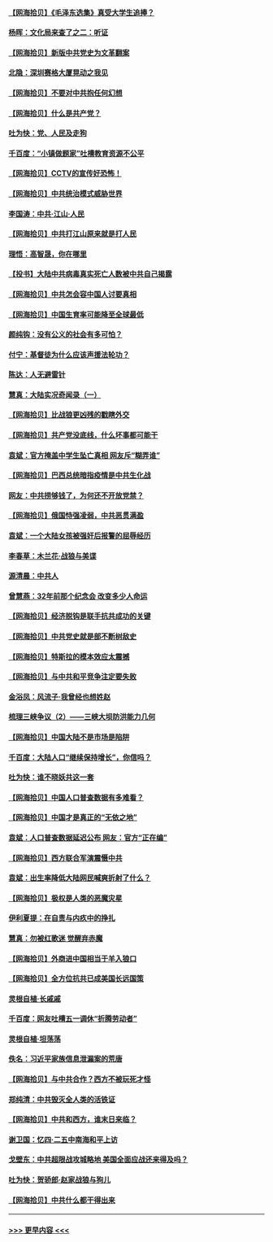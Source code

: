 #### [【网海拾贝】《毛泽东选集》真受大学生追捧？](../pages/nsc993/n12968779.md?t=05231501) 
#### [杨晖：文化局来查了之二：听证](../pages/nsc993/n12966528.md?t=05231501) 
#### [【网海拾贝】新版中共党史为文革翻案](../pages/nsc993/n12967526.md?t=05231501) 
#### [北隐：深圳赛格大厦晃动之我见](../pages/nsc993/n12967393.md?t=05231501) 
#### [【网海拾贝】不要对中共抱任何幻想](../pages/nsc993/n12965222.md?t=05231501) 
#### [【网海拾贝】什么是共产党？](../pages/nsc993/n12962781.md?t=05231501) 
#### [吐为快：党、人民及走狗](../pages/nsc993/n12962747.md?t=05231501) 
#### [千百度：“小镇做题家”吐槽教育资源不公平](../pages/nsc993/n12962705.md?t=05231501) 
#### [【网海拾贝】CCTV的宣传好恐怖！](../pages/nsc993/n12959984.md?t=05231501) 
#### [【网海拾贝】中共统治模式威胁世界](../pages/nsc993/n12957622.md?t=05231501) 
#### [李国涛：中共‧江山‧人民](../pages/nsc993/n12957502.md?t=05231501) 
#### [【网海拾贝】中共打江山原来就是打人民](../pages/nsc993/n12954345.md?t=05231501) 
#### [理悟：高智晟，你在哪里](../pages/nsc993/n12953115.md?t=05231501) 
#### [【投书】大陆中共病毒真实死亡人数被中共自己揭露](../pages/nsc993/n12953050.md?t=05231501) 
#### [【网海拾贝】中共怎会容中国人讨要真相](../pages/nsc993/n12952161.md?t=05231501) 
#### [【网海拾贝】中国生育率可能降至全球最低](../pages/nsc993/n12948793.md?t=05231501) 
#### [颜纯钩：没有公义的社会有多可怕？](../pages/nsc993/n12947626.md?t=05231501) 
#### [付宁：基督徒为什么应该声援法轮功？](../pages/nsc993/n12947233.md?t=05231501) 
#### [陈达：人无避雷针](../pages/nsc993/n12947098.md?t=05231501) 
#### [慧真：大陆实况奇闻录（一）](../pages/nsc993/n12945811.md?t=05231501) 
#### [【网海拾贝】比战狼更凶残的戳瞎外交](../pages/nsc993/n12945717.md?t=05231501) 
#### [【网海拾贝】共产党没底线，什么坏事都可能干](../pages/nsc993/n12942090.md?t=05231501) 
#### [袁斌：官方掩盖中学生坠亡真相 网友斥“糊弄谁”](../pages/nsc993/n12942029.md?t=05231501) 
#### [【网海拾贝】巴西总统暗指疫情是中共生化战](../pages/nsc993/n12938999.md?t=05231501) 
#### [网友：中共捞够钱了，为何还不开放党禁？](../pages/nsc993/n12938952.md?t=05231501) 
#### [【网海拾贝】俄国恃强凌弱，中共恶贯满盈](../pages/nsc993/n12936626.md?t=05231501) 
#### [袁斌：一个大陆女孩被强奸后报警的屈辱经历](../pages/nsc993/n12936547.md?t=05231501) 
#### [李春草：木兰花·战狼与美谍](../pages/nsc993/n12935995.md?t=05231501) 
#### [源清晨：中共人](../pages/nsc993/n12935589.md?t=05231501) 
#### [曾慧燕：32年前那个纪念会 改变多少人命运](../pages/nsc993/n12934233.md?t=05231501) 
#### [【网海拾贝】经济脱钩是联手抗共成功的关键](../pages/nsc993/n12934176.md?t=05231501) 
#### [【网海拾贝】中共党史就是部不断树敌史](../pages/nsc993/n12932844.md?t=05231501) 
#### [【网海拾贝】特斯拉的模本效应太震撼](../pages/nsc993/n12925626.md?t=05231501) 
#### [【网海拾贝】与中共和平竞争注定要失败](../pages/nsc993/n12923326.md?t=05231501) 
#### [金浴凤：风流子‧我曾经也想姓赵](../pages/nsc993/n12920911.md?t=05231501) 
#### [梳理三峡争议（2）——三峡大坝防洪能力几何](../pages/nsc993/n12920173.md?t=05231501) 
#### [【网海拾贝】中国大陆不是市场是陷阱](../pages/nsc993/n12920143.md?t=05231501) 
#### [千百度：大陆人口“继续保持增长”，你信吗？](../pages/nsc993/n12918946.md?t=05231501) 
#### [吐为快：谁不晓妖共这一套](../pages/nsc993/n12918941.md?t=05231501) 
#### [【网海拾贝】中国人口普查数据有多难看？](../pages/nsc993/n12917822.md?t=05231501) 
#### [【网海拾贝】中国才是真正的“无依之地”](../pages/nsc993/n12915845.md?t=05231501) 
#### [袁斌：人口普查数据延迟公布 网友：官方“正在编”](../pages/nsc993/n12915748.md?t=05231501) 
#### [【网海拾贝】西方联合军演震慑中共](../pages/nsc993/n12913466.md?t=05231501) 
#### [袁斌：出生率降低大陆网民喊爽折射了什么？](../pages/nsc993/n12913365.md?t=05231501) 
#### [【网海拾贝】极权是人类的恶魔灾星](../pages/nsc993/n12910697.md?t=05231501) 
#### [伊利夏提：在自责与内疚中的挣扎](../pages/nsc993/n12910493.md?t=05231501) 
#### [慧真：勿被红歌迷 觉醒弃赤魔](../pages/nsc993/n12910485.md?t=05231501) 
#### [【网海拾贝】外商进中国相当于羊入狼口](../pages/nsc993/n12908274.md?t=05231501) 
#### [【网海拾贝】全方位抗共已成美国长远国策](../pages/nsc993/n12906878.md?t=05231501) 
#### [灵根自植‧长戚戚](../pages/nsc993/n12905585.md?t=05231501) 
#### [千百度：网友吐槽五一调休“折腾劳动者”](../pages/nsc993/n12905934.md?t=05231501) 
#### [灵根自植‧坦荡荡](../pages/nsc993/n12905562.md?t=05231501) 
#### [佚名：习近平家族信息泄漏案的荒唐](../pages/nsc993/n12904705.md?t=05231501) 
#### [【网海拾贝】与中共合作？西方不被玩死才怪](../pages/nsc993/n12903873.md?t=05231501) 
#### [郑纯清：中共毁灭全人类的活铁证](../pages/nsc993/n12903785.md?t=05231501) 
#### [【网海拾贝】中共和西方，谁末日来临？](../pages/nsc993/n12903482.md?t=05231501) 
#### [谢卫国：忆四‧二五中南海和平上访](../pages/nsc993/n12902192.md?t=05231501) 
#### [戈壁东：中共超限战攻城略地 美国全面应战还来得及吗？](../pages/nsc993/n12902297.md?t=05231501) 
#### [吐为快：贺骄郎‧赵家战狼与狗儿](../pages/nsc993/n12902280.md?t=05231501) 
#### [【网海拾贝】中共什么都干得出来](../pages/nsc993/n12897500.md?t=05231501) 

----
#### [ >>> 更早内容 <<< ](../indexes/nsc993-earlier.md)
